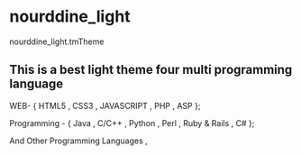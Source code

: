 nourddine_light
============

nourddine_light.tmTheme

This is a best light theme four multi programming language 
--------------------------------------------------------------------
WEB- {  HTML5 , CSS3 , JAVASCRIPT , PHP , ASP };

Programming - { Java , C/C++  , Python , Perl , Ruby & Rails , C# };

And Other Programming Languages ,

